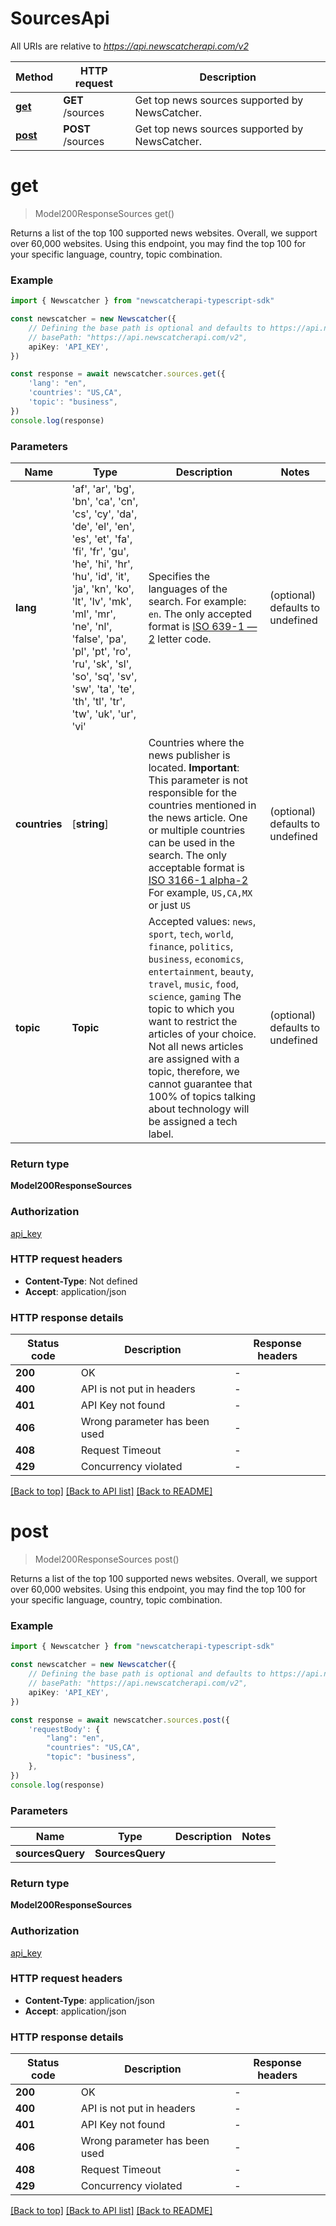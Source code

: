 # SourcesApi

All URIs are relative to *https://api.newscatcherapi.com/v2*

Method | HTTP request | Description
------------- | ------------- | -------------
[**get**](SourcesApi.md#get) | **GET** /sources | Get top news sources supported by NewsCatcher.
[**post**](SourcesApi.md#post) | **POST** /sources | Get top news sources supported by NewsCatcher.


# **get**
> Model200ResponseSources get()

Returns a list of the top 100 supported news websites. Overall, we support over 60,000 websites. Using this endpoint, you may find the top 100 for your specific language, country, topic combination.

### Example


```typescript
import { Newscatcher } from "newscatcherapi-typescript-sdk"

const newscatcher = new Newscatcher({
    // Defining the base path is optional and defaults to https://api.newscatcherapi.com/v2
    // basePath: "https://api.newscatcherapi.com/v2",
    apiKey: 'API_KEY',
})

const response = await newscatcher.sources.get({
    'lang': "en",
    'countries': "US,CA",
    'topic': "business",
})
console.log(response)

```


### Parameters

Name | Type | Description  | Notes
------------- | ------------- | ------------- | -------------
 **lang** | 'af', 'ar', 'bg', 'bn', 'ca', 'cn', 'cs', 'cy', 'da', 'de', 'el', 'en', 'es', 'et', 'fa', 'fi', 'fr', 'gu', 'he', 'hi', 'hr', 'hu', 'id', 'it', 'ja', 'kn', 'ko', 'lt', 'lv', 'mk', 'ml', 'mr', 'ne', 'nl', 'false', 'pa', 'pl', 'pt', 'ro', 'ru', 'sk', 'sl', 'so', 'sq', 'sv', 'sw', 'ta', 'te', 'th', 'tl', 'tr', 'tw', 'uk', 'ur', 'vi' | Specifies the languages of the search. For example: `en`. The only accepted format is [ISO 639-1 — 2](https://en.wikipedia.org/wiki/ISO_639-1) letter code.  | (optional) defaults to undefined
 **countries** | [**string**] | Countries where the news publisher is located. **Important**: This parameter is not responsible for the countries mentioned in the news article. One or multiple countries can be used in the search. The only acceptable format is [ISO 3166-1 alpha-2](https://en.wikipedia.org/wiki/ISO_3166-1_alpha-2) For example, `US,CA,MX` or just `US`  | (optional) defaults to undefined
 **topic** | **Topic** | Accepted values: `news`, `sport`, `tech`, `world`, `finance`, `politics`, `business`, `economics`, `entertainment`, `beauty`, `travel`, `music`, `food`, `science`, `gaming` The topic to which you want to restrict the articles of your choice. Not all news articles are assigned with a topic, therefore, we cannot guarantee that 100% of topics talking about technology will be assigned a tech label.  | (optional) defaults to undefined


### Return type

**Model200ResponseSources**

### Authorization

[api_key](README.md#api_key)

### HTTP request headers

 - **Content-Type**: Not defined
 - **Accept**: application/json


### HTTP response details
| Status code | Description | Response headers |
|-------------|-------------|------------------|
**200** | OK |  -  |
**400** | API is not put in headers |  -  |
**401** | API Key not found |  -  |
**406** | Wrong parameter has been used |  -  |
**408** | Request Timeout |  -  |
**429** | Concurrency violated |  -  |

[[Back to top]](#) [[Back to API list]](../README.md#documentation-for-api-endpoints) [[Back to README]](../README.md)

# **post**
> Model200ResponseSources post()

Returns a list of the top 100 supported news websites. Overall, we support over 60,000 websites. Using this endpoint, you may find the top 100 for your specific language, country, topic combination.

### Example


```typescript
import { Newscatcher } from "newscatcherapi-typescript-sdk"

const newscatcher = new Newscatcher({
    // Defining the base path is optional and defaults to https://api.newscatcherapi.com/v2
    // basePath: "https://api.newscatcherapi.com/v2",
    apiKey: 'API_KEY',
})

const response = await newscatcher.sources.post({
    'requestBody': {
        "lang": "en",
        "countries": "US,CA",
        "topic": "business",
    },
})
console.log(response)

```


### Parameters

Name | Type | Description  | Notes
------------- | ------------- | ------------- | -------------
 **sourcesQuery** | **SourcesQuery**|  |


### Return type

**Model200ResponseSources**

### Authorization

[api_key](README.md#api_key)

### HTTP request headers

 - **Content-Type**: application/json
 - **Accept**: application/json


### HTTP response details
| Status code | Description | Response headers |
|-------------|-------------|------------------|
**200** | OK |  -  |
**400** | API is not put in headers |  -  |
**401** | API Key not found |  -  |
**406** | Wrong parameter has been used |  -  |
**408** | Request Timeout |  -  |
**429** | Concurrency violated |  -  |

[[Back to top]](#) [[Back to API list]](../README.md#documentation-for-api-endpoints) [[Back to README]](../README.md)



